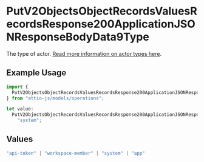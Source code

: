 # PutV2ObjectsObjectRecordsValuesRecordsResponse200ApplicationJSONResponseBodyData9Type

The type of actor. [Read more information on actor types here](/docs/actors).

## Example Usage

```typescript
import {
  PutV2ObjectsObjectRecordsValuesRecordsResponse200ApplicationJSONResponseBodyData9Type,
} from "attio-js/models/operations";

let value:
  PutV2ObjectsObjectRecordsValuesRecordsResponse200ApplicationJSONResponseBodyData9Type =
    "system";
```

## Values

```typescript
"api-token" | "workspace-member" | "system" | "app"
```